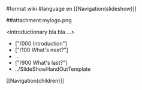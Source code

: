 #format wiki
#language en
[[Navigation(slideshow)]]

##attachment:mylogo.png

<introductionary bla bla ...>

 * ["/000 Introduction"]
 * ["/100 What's next?"]
 * ...
 * ["/900 What's last?"]
 * ../SlideShowHandOutTemplate

[[Navigation(children)]]


<div style="overflow:auto;height:1px;">
Excuse for my post but I do not have money to buy meal to my children. Forgive me please.
[http://dog.polott.org/hound-dog-pet-hotel.html hound dog pet hotel]
[http://mp3.brrddd.org/one-in-a-million-mp3.html one in a million mp3]
[http://lyrics.mewqsd.org/black-magic-woman-lyrics.html black magic woman lyrics]
[http://work.polott.org/what-hairgrowth-products-work.html what hairgrowth products work]
[http://free8.mewqsd.org/free-victorian-otk-stories.html free victorian otk stories]
[http://game.mewqsd.org/free-online-video-game.html free online video game]
[http://golf.brrddd.org/austin-golf-lesson.html austin golf lesson]
[http://card.polott.org/college-graduation-card-wording.html college graduation card wording]
[http://web.mewqsd.org/free-web-scripts.html free web scripts]
[http://game.mewqsd.org/game-cube-holiday-bundle.html game cube holiday bundle]
[http://cheat.polott.org/fire-emblem--the-sacred-stones-cheat-codes.html fire emblem  the sacred stones cheat codes]
[http://pictures.reggdr.org/mens-sunday-alliance-pictures-wrose.html mens sunday alliance pictures wrose]
[http://game.mewqsd.org/gekisen-card-game.html gekisen card game]
[http://lyrics.mewqsd.org/did-u-get-my-message-lyrics.html did u get my message lyrics]
[http://map.reggdr.org/map-of-blythe-ca.html map of blythe ca]
[http://job.vfrrto.org/construction-job-estimator.html construction job estimator]
[http://porn.vertyg.org/cleveland-nl-porn.html cleveland nl porn]
[http://free8.mewqsd.org/free-vertical-exercises.html free vertical exercises]
[http://baseball.vfrrto.org/sr-joseph-missouri-baseball-team.html sr joseph missouri baseball team]
[http://free8.mewqsd.org/free-version-of-dead-aim-4-5.html free version of dead aim 4 5]
[http://names.reggdr.org/polynesian-island-names.html polynesian island names]
[http://nude.vttthtgg.org/carmen-electra-nude.html carmen electra nude]
[http://download.reggdr.org/download-asian-dings-font.html download asian dings font]
[http://phone.vertyg.org/cellular-prepaid-phone-services.html cellular prepaid phone services]
[http://game.mewqsd.org/how-to-beat-the-game-cheater.html how to beat the game cheater]
[http://crack.mewqsd.org/catan-download-crack.html catan download crack]
[http://tits.brrddd.org/tits--cunt.html tits  cunt]
[http://windows.vfrrto.org/male-stripper-windows-media-player.html male stripper windows media player]
[http://air.polott.org/ray-s-auto-air.html ray s auto air]
[http://girl.vfrrto.org/dirty-girl-motocross.html dirty girl motocross]
[http://auto.mewqsd.org/auto-rim-color.html auto rim color]
[http://map.reggdr.org/map-of-ogdensburg--new-york.html map of ogdensburg  new york]
[http://free8.mewqsd.org/free-vb6-tutorial.html free vb6 tutorial]
[http://air.polott.org/cheap-air-flights-iceland-air-rome.html cheap air flights iceland air rome]
[http://air.polott.org/hiblow-air-pump.html hiblow air pump]
[http://forum.polott.org/discussion-forum-jeep-cherokee.html discussion forum jeep cherokee]
[http://free6.vertyg.org/free-faa-test-prep.html free faa test prep]
[http://pictures.reggdr.org/naked-pictures-of-leeann-tweeden.html naked pictures of leeann tweeden]
[http://free8.mewqsd.org/free-value-proposition-articles.html free value proposition articles]
[http://free5.vttthtgg.org/ballerina-jewelry-box-and-free-shipping.html ballerina jewelry box and free shipping]
[http://auto.mewqsd.org/auto-insuance-comparison.html auto insuance comparison]
[http://msn.polott.org/hot-girls-msn-email-addresses.html hot girls msn email addresses]
[http://auto.mewqsd.org/maz-auto-spokane-better-business-bureau.html maz auto spokane better business bureau]
[http://free6.vertyg.org/designfoil-free-trial.html designfoil free trial]
[http://map.reggdr.org/map-of-west-midland.html map of west midland]
[http://free8.mewqsd.org/free-vacation-bible-school-activities.html free vacation bible school activities]
[http://air.polott.org/homemade-ls1-ram-air.html homemade ls1 ram air]
[http://job.vfrrto.org/monday-morning-test-concerning-job.html monday morning test concerning job]
[http://download.reggdr.org/as-a-man-thinketh-free-download.html as a man thinketh free download]
[http://trading.vertyg.org/trading-times-classifieds.html trading times classifieds]
[http://web.mewqsd.org/free-web-site-submission-san-diego.html free web site submission san diego]
[http://free8.mewqsd.org/free-usgs-quad-map-pa.html free usgs quad map pa]
[http://games.vfrrto.org/apogee-download-games.html apogee download games]
[http://air.polott.org/underdash-air-conditioning.html underdash air conditioning]
[http://kids.vttolldd.org/kids-movies.html kids movies]
[http://hobby.mikewsd.org/hobby-habit.html hobby habit]
[http://casino.mikewsd.org/casino-supplies-poker-chips.html casino supplies poker chips]
[http://download.reggdr.org/st--che-powerstation-download-song.html st  che powerstation download song]
[http://download.reggdr.org/total-free-download-tones-for-mobiles.html total free download tones for mobiles]
[http://google.reggdr.org/google-tool-bar-download.html google tool bar download]
[http://hospital.vttthtgg.org/opaci-hospital.html opaci hospital]
[http://furniture.vertyg.org/oyster-furniture-san-francisco.html oyster furniture san francisco]
[http://trading.vertyg.org/trading-post-homes-cave-city.html trading post homes cave city]
[http://airline.brrddd.org/discount-flight-northwest-airline-trabzon.html discount flight northwest airline trabzon]
[http://game.mewqsd.org/budget-game.html budget game]
[http://pictures.reggdr.org/pictures-of-taco-bell-in-st-louis.html pictures of taco bell in st louis]
[http://books.brrddd.org/home-school-spelling-books.html home school spelling books]
[http://free8.mewqsd.org/free-unzip-file.html free unzip file]
[http://free8.mewqsd.org/free-untivirus.html free untivirus]
[http://jobs.polott.org/houston-summer-jobs.html houston summer jobs]
[http://jobs.polott.org/texas-coaching-jobs.html texas coaching jobs]
[http://porn.vertyg.org/long-porn-movies-free.html long porn movies free]
[http://free7.vttolldd.org/rock-group-free.html rock group free]
[http://hospital.vttthtgg.org/naval-hospital-corpsman.html naval hospital corpsman]
[http://hotels.mikewsd.org/hotels-in-brandon-fl.html hotels in brandon fl]
[http://free8.mewqsd.org/free-unlock-codes-for-motorola-c350.html free unlock codes for motorola c350]
[http://travel.vttthtgg.org/travel-discounted-flights-nairobi.html travel discounted flights nairobi]
[http://job.vfrrto.org/h1-sponsor-job.html h1 sponsor job]
[http://credit.vfrrto.org/people-credit-union-middletownri.html people credit union middletownri]
[http://games.vfrrto.org/free-shrek-games.html free shrek games]
[http://error.vttthtgg.org/how-dispute-an-error-on-credit-report.html how dispute an error on credit report]
[http://free8.mewqsd.org/free-unlimited-fish-tycoon.html free unlimited fish tycoon]
[http://crack.mewqsd.org/nub9wub8zuc7raj33976-crack.html nub9wub8zuc7raj33976 crack]
[http://cheats.brrddd.org/ncaa-march-madness-2005-cheats.html ncaa march madness 2005 cheats]
[http://search.vttthtgg.org/search-for-latest-mergers-of-the-company.html search for latest mergers of the company]
[http://free8.mewqsd.org/free-unix-shells.html free unix shells]
[http://web.mewqsd.org/fashion-game-site-web.html fashion game site web]
[http://girls.polott.org/southern-names-girls.html southern names girls]
[http://girls.polott.org/albany-girls-club.html albany girls club]
[http://pictures.reggdr.org/gras-parades-mardi-gras-pictures.html gras parades mardi gras pictures]
[http://credit.vfrrto.org/at-t-universal-platinum-credit-card.html at t universal platinum credit card]
[http://free1.polott.org/fonts-memphis-download-free-pc.html fonts memphis download free pc]
[http://movies.polott.org/scifi-movies-1950s.html scifi movies 1950s]
[http://names.reggdr.org/create-new-msn-screen-names.html create new msn screen names]
[http://football.vttthtgg.org/gay-football-players-in-the-premiership.html gay football players in the premiership]
[http://free8.mewqsd.org/free-ultrabeat-lits.html free ultrabeat lits]
[http://crack.mewqsd.org/bps-crack.html bps crack]
[http://estate.mikewsd.org/upper-allegany-real-estate--bradford--pa.html upper allegany real estate  bradford  pa]
[http://free9.vfrrto.org/free-crochet-wedding-dress-pattern.html free crochet wedding dress pattern]
[http://anal.brrddd.org/info-on-anal-sex.html info on anal sex]
[http://games.vfrrto.org/arcadee-games.html arcadee games]
[http://airline.brrddd.org/cheap-air-flights-student-airline-fares-maun.html cheap air flights student airline fares maun]
[http://cars.reggdr.org/whatever-happpened-to-group-the-cars-.html whatever happpened to group the cars ]
[http://asian.reggdr.org/asian-video-tgp.html asian video tgp]
[http://free7.vttolldd.org/tits-free-clip.html tits free clip]
[http://dvd.mikewsd.org/clad-dvd.html clad dvd]
[http://lyrics.mewqsd.org/lyrics-take-a-letter-maria.html lyrics take a letter maria]
[http://airline.brrddd.org/cheap-airline-flights-cheap-flights-finder-salalah.html cheap airline flights cheap flights finder salalah]
[http://adult.polott.org/phoenxville-adult-basketball.html phoenxville adult basketball]
[http://download.reggdr.org/linux-driver-download.html linux driver download]
[http://free9.vfrrto.org/free-change-wma-to-mp3.html free change wma to mp3]
[http://nude.vttthtgg.org/free-nude-amateur-movies.html free nude amateur movies]
[http://free8.mewqsd.org/free-divx-5-player.html free divx 5 player]
[http://porn.vertyg.org/avc-video-porn.html avc video porn]
[http://free8.mewqsd.org/free-twist-word-game.html free twist word game]
[http://pda.vttthtgg.org/operating-system-pda.html operating system pda]
[http://estate.mikewsd.org/insignia-real-estate-esg-new-jersey-office.html insignia real estate esg new jersey office]
[http://pictures.reggdr.org/male-anal-sex-pictures.html male anal sex pictures]
[http://air.polott.org/air-travel-air-travel-finder-manadalay.html air travel air travel finder manadalay]
[http://games.vfrrto.org/sexy-teen-games-online.html sexy teen games online]
[http://search.vttthtgg.org/shakopee-search-optimization.html shakopee search optimization]
[http://free8.mewqsd.org/free-tv-commerical-wav.html free tv commerical wav]
[http://free8.mewqsd.org/free-tv-antenna-rotor.html free tv antenna rotor]
[http://shemale.vertyg.org/interracial-shemale.html interracial shemale]
[http://nude.vttthtgg.org/nude-teen-lolitas.html nude teen lolitas]
[http://free8.mewqsd.org/free-tutorial-on-programing.html free tutorial on programing]
[http://free8.mewqsd.org/free-tutorial-hexadecimal--20.html free tutorial hexadecimal  20]
[http://lyrics.mewqsd.org/lyrics-for-this-is-how-a-heart-breaks.html lyrics for this is how a heart breaks]
[http://movies.polott.org/jay-mohr-movies.html jay mohr movies]
[http://jobs.polott.org/operating-engineers-jobs.html operating engineers jobs]
[http://error.vttthtgg.org/i730-communications-error-loading-midi-ring-tones.html i730 communications error loading midi ring tones]
[http://free6.vertyg.org/skateboard-free-catalog-mail.html skateboard free catalog mail]
[http://download.reggdr.org/free-download-upc-ean-barcode-font.html free download upc ean barcode font]
[http://airline.brrddd.org/cheap-air-flights-cheap-airline-flights-ponce.html cheap air flights cheap airline flights ponce]
[http://air.polott.org/willow-grove-air-show-2006.html willow grove air show 2006]
[http://college.vttthtgg.org/benedict-college-radio-station.html benedict college radio station]
[http://name.brrddd.org/predict-wife-s-name.html predict wife s name]
[http://error.vttthtgg.org/medication-error-prevention.html medication error prevention]
[http://gift.mikewsd.org/gift-wish-list.html gift wish list]
[http://html.vertyg.org/html-radio.html html radio]
[http://stories.vfrrto.org/female-masturbation-tips-and-stories.html female masturbation tips and stories]
[http://trading.vertyg.org/after-hours-stock-trading.html after hours stock trading]
[http://loan.vttolldd.org/i-need-a-no-documentation-fast-cash-loan.html i need a no documentation fast cash loan]
[http://cheats.brrddd.org/crash-nitro-kart-for-ps2-cheats.html crash nitro kart for ps2 cheats]
[http://window.mewqsd.org/what-is-a-program-window.html what is a program window]
[http://teen.polott.org/teen-hentai.html teen hentai]
[http://news.mikewsd.org/to-see-live-news-around-the-world-all.html to see live news around the world all]
[http://free8.mewqsd.org/free-trojan-scanners.html free trojan scanners]
[http://recipes.vttolldd.org/carrot-cake-recipes.html carrot cake recipes]
[http://names.reggdr.org/medieval-coin-names.html medieval coin names]
[http://job.vfrrto.org/public-relations-job-interview.html public relations job interview]
[http://free8.mewqsd.org/free-triva-questions.html free triva questions]
[http://book.polott.org/comic-book-girl.html comic book girl]
[http://cruises.polott.org/alaskan-cruises.html alaskan cruises]
[http://free8.mewqsd.org/free-trippy-wallpaper.html free trippy wallpaper]
[http://free2.brrddd.org/free-pics-of-naked-boy.html free pics of naked boy]
[http://virus.vfrrto.org/olympic-torch-virus-hoax.html olympic torch virus hoax]
[http://download.reggdr.org/download-internet-explore.html download internet explore]
[http://pictures.reggdr.org/pictures-of-temples.html pictures of temples]
[http://free8.mewqsd.org/free-trial-of-everquest.html free trial of everquest]
[http://girls.polott.org/teachmyass-girls.html teachmyass girls]
[http://air.polott.org/cheap-air-flights-cheep-tickets-desroches.html cheap air flights cheep tickets desroches]
[http://air.polott.org/cheep-air-tickets-cheep-tickets-tashkent.html cheep air tickets cheep tickets tashkent]
[http://pictures.reggdr.org/pictures-of-porifera.html pictures of porifera]
[http://estate.mikewsd.org/real-estate-contact-manager.html real estate contact manager]
[http://hotels.mikewsd.org/vegas-hotels.html vegas hotels]
[http://tits.brrddd.org/big-sisters-tits.html big sisters tits]
[http://golf.brrddd.org/card-game-rules-golf.html card game rules golf]
[http://free9.vfrrto.org/free-video-email-software.html free video email software]
[http://pictures.reggdr.org/chatting-pictures.html chatting pictures]
</div>
